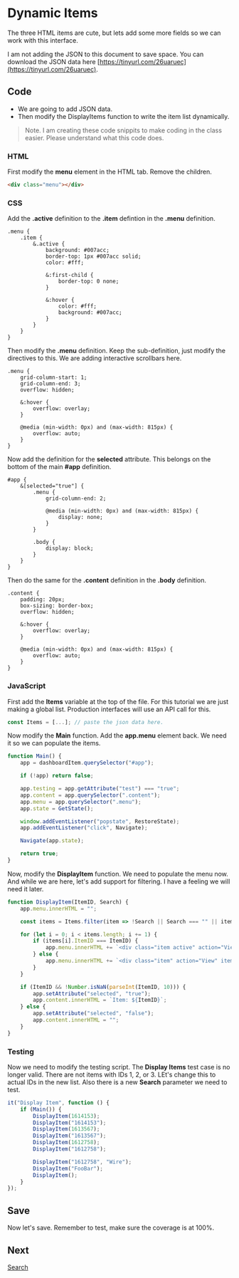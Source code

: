 # Dynamic Items
The three HTML items are cute, but lets add some more fields so we can work with this interface.

I am not adding the JSON to this document to save space. You can download the JSON data here [https://tinyurl.com/26uaruec](https://tinyurl.com/26uaruec).

## Code
* We are going to add JSON data.
* Then modify the DisplayItems function to write the item list dynamically.

> Note. I am creating these code snippits to make coding in the class easier. Please understand what this code does.

### HTML
First modify the **menu** element in the HTML tab. Remove the children.

```html
<div class="menu"></div>
```

### CSS
Add the **.active** definition to the **.item** defintion in the **.menu** definition.

```less
.menu {
    .item {
        &.active {
            background: #007acc;
            border-top: 1px #007acc solid;
            color: #fff;

            &:first-child {
                border-top: 0 none;
            }

            &:hover {
                color: #fff;
                background: #007acc;
            }
        }
    }
}
```

Then modify the **.menu** definition. Keep the sub-definition, just modify the directives to this. We are adding interactive scrollbars here.

```less
.menu {
    grid-column-start: 1;
    grid-column-end: 3;
    overflow: hidden;

    &:hover {
        overflow: overlay;
    }

    @media (min-width: 0px) and (max-width: 815px) {
        overflow: auto;
    }
}
```

Now add the definition for the **selected** attribute. This belongs on the bottom of the main **#app** definition.

```less
#app {
    &[selected="true"] {
        .menu {
            grid-column-end: 2;

            @media (min-width: 0px) and (max-width: 815px) {
                display: none;
            }
        }

        .body {
            display: block;
        }
    }
}
```

Then do the same for the **.content** definition in the **.body** definition.

```less
.content {
    padding: 20px;
    box-sizing: border-box;
    overflow: hidden;

    &:hover {
        overflow: overlay;
    }

    @media (min-width: 0px) and (max-width: 815px) {
        overflow: auto;
    }
}
```

### JavaScript
First add the **Items** variable at the top of the file. For this tutorial we are just making a global list. Production interfaces will use an API call for this.

```js
const Items = [...]; // paste the json data here.
```

Now modify the **Main** function. Add the **app.menu** element back. We need it so we can populate the items.

```js
function Main() {
    app = dashboardItem.querySelector("#app");

    if (!app) return false;

    app.testing = app.getAttribute("test") === "true";
    app.content = app.querySelector(".content");
    app.menu = app.querySelector(".menu");
    app.state = GetState();

    window.addEventListener("popstate", RestoreState);
    app.addEventListener("click", Navigate);

    Navigate(app.state);

    return true;
}
```

Now, modify the **DisplayItem** function. We need to populate the menu now. And while we are here, let's add support for filtering. I have a feeling we will need it later.

```js
function DisplayItem(ItemID, Search) {
    app.menu.innerHTML = "";

    const items = Items.filter(item => !Search || Search === "" || item.Name.toLowerCase().indexOf(Search.toLowerCase()) >= 0);

    for (let i = 0; i < items.length; i += 1) {
        if (items[i].ItemID === ItemID) {
            app.menu.innerHTML += `<div class="item active" action="View" itemid="${items[i].ItemID}">${items[i].Name}</div>`;
        } else {
            app.menu.innerHTML += `<div class="item" action="View" itemid="${items[i].ItemID}">${items[i].Name}</div>`;
        }
    }

    if (ItemID && !Number.isNaN(parseInt(ItemID, 10))) {
        app.setAttribute("selected", "true");
        app.content.innerHTML = `Item: ${ItemID}`;
    } else {
        app.setAttribute("selected", "false");
        app.content.innerHTML = "";
    }
}
```

### Testing
Now we need to modify the testing script. The **Display Items** test case is no longer valid. There are not items with IDs 1, 2, or 3. LEt's change this to actual IDs in the new list. Also there is a new **Search** parameter we need to test.

```js
it("Display Item", function () {
    if (Main()) {
        DisplayItem(1614153);
        DisplayItem("1614153");
        DisplayItem(1613567);
        DisplayItem("1613567");
        DisplayItem(1612758);
        DisplayItem("1612758");

        DisplayItem("1612758", "Wire");
        DisplayItem("FooBar");
        DisplayItem();
    }
});
```

## Save
Now let's save. Remember to test, make sure the coverage is at 100%.

## Next
[Search](/encompass/search)
